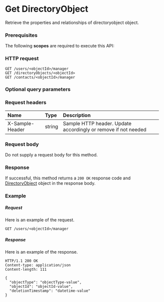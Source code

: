 # Get DirectoryObject

Retrieve the properties and relationships of directoryobject object.
### Prerequisites
The following **scopes** are required to execute this API: 
### HTTP request
<!-- { "blockType": "ignored" } -->
```http
GET /users/<objectId>/manager
GET /directoryObjects/<objectId>
GET /contacts/<objectId>/manager
```
### Optional query parameters

### Request headers
| Name       | Type | Description|
|:-----------|:------|:----------|
| X-Sample-Header  | string  | Sample HTTP header. Update accordingly or remove if not needed|

### Request body
Do not supply a request body for this method.
### Response
If successful, this method returns a `200 OK` response code and [DirectoryObject](../resources/directoryobject.md) object in the response body.
### Example
##### Request
Here is an example of the request.
<!-- {
  "blockType": "request",
  "name": "get_directoryobject"
}-->
```http
GET /users/<objectId>/manager
```
##### Response
Here is an example of the response.
<!-- {
  "blockType": "response",
  "truncated": false,
  "@odata.type": "microsoft.graph.directoryobject"
} -->
```http
HTTP/1.1 200 OK
Content-type: application/json
Content-length: 111

{
  "objectType": "objectType-value",
  "objectId": "objectId-value",
  "deletionTimestamp": "datetime-value"
}
```

<!-- uuid: 49fad55f-bdfb-4825-9a35-3d4528245e24
2015-10-19 10:04:31 UTC -->
<!-- {
  "type": "#page.annotation",
  "description": "Get DirectoryObject",
  "keywords": "",
  "section": "documentation",
  "tocPath": ""
}-->